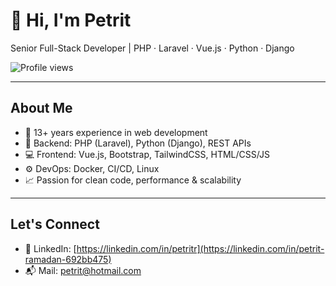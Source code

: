 # 👋 Hi, I'm Petrit  
Senior Full-Stack Developer | PHP · Laravel · Vue.js · Python · Django

![Profile views](https://komarev.com/ghpvc/?username=yourusername&color=blue)

---

## About Me  
- 🔧 13+ years experience in web development  
- 🔁 Backend: PHP (Laravel), Python (Django), REST APIs  
- 💻 Frontend: Vue.js, Bootstrap, TailwindCSS, HTML/CSS/JS  
- ⚙️ DevOps: Docker, CI/CD, Linux  
- 📈 Passion for clean code, performance & scalability  

---

## Let's Connect
- 💼 LinkedIn: [https://linkedin.com/in/petritr](https://linkedin.com/in/petrit-ramadan-692bb475)  
- 📬 Mail: [petrit@hotmail.com](mailto:petritramadan@hotmail.com)


